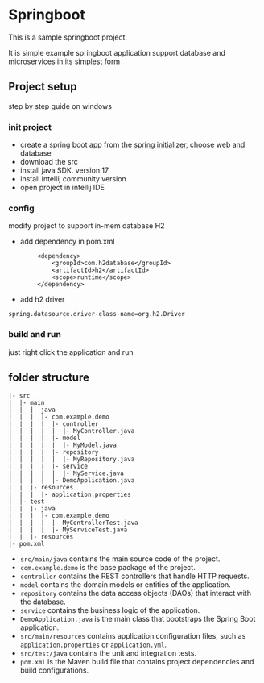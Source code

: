 # Springboot

This is a sample springboot project.

It is simple example springboot application support database and microservices in its simplest form

## Project setup
step by step guide on windows
### init project
- create a spring boot app from the [spring initializer](https://start.spring.io/), choose web and database
- download the src
- install java SDK. version 17
- install intellij community version
- open project in intellij IDE

### config
modify project to support in-mem database H2
- add dependency in pom.xml
```
		<dependency>
			<groupId>com.h2database</groupId>
			<artifactId>h2</artifactId>
			<scope>runtime</scope>
		</dependency>
```
- add h2 driver
```
spring.datasource.driver-class-name=org.h2.Driver
```

### build and run
just right click the application and run


## folder structure
```agsl
|- src
|  |- main
|  |  |- java
|  |  |  |- com.example.demo
|  |  |  |  |- controller
|  |  |  |  |  |- MyController.java
|  |  |  |  |- model
|  |  |  |  |  |- MyModel.java
|  |  |  |  |- repository
|  |  |  |  |  |- MyRepository.java
|  |  |  |  |- service
|  |  |  |  |  |- MyService.java
|  |  |  |  |- DemoApplication.java
|  |  |- resources
|  |  |  |- application.properties
|  |- test
|  |  |- java
|  |  |  |- com.example.demo
|  |  |  |  |- MyControllerTest.java
|  |  |  |  |- MyServiceTest.java
|  |  |- resources
|- pom.xml

```
-   `src/main/java` contains the main source code of the project.
-   `com.example.demo` is the base package of the project.
-   `controller` contains the REST controllers that handle HTTP requests.
-   `model` contains the domain models or entities of the application.
-   `repository` contains the data access objects (DAOs) that interact with the database.
-   `service` contains the business logic of the application.
-   `DemoApplication.java` is the main class that bootstraps the Spring Boot application.
-   `src/main/resources` contains application configuration files, such as `application.properties` or `application.yml`.
-   `src/test/java` contains the unit and integration tests.
-   `pom.xml` is the Maven build file that contains project dependencies and build configurations.